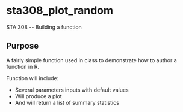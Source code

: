 # sta308_plot_random
STA 308 -- Building a function

## Purpose

A fairly simple function used in class to demonstrate how to author a function in R.

Function will include:

* Several parameters inputs with default values
* Will produce a plot
* And will return a list of summary statistics
